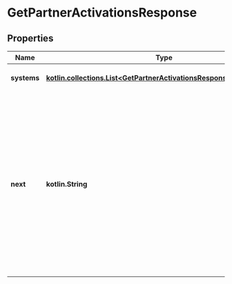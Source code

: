 
# GetPartnerActivationsResponse

## Properties
Name | Type | Description | Notes
------------ | ------------- | ------------- | -------------
**systems** | [**kotlin.collections.List&lt;GetPartnerActivationsResponseSystemsInner&gt;**](GetPartnerActivationsResponseSystemsInner.md) | Zero or more activations. |  [optional]
**next** | **kotlin.String** | If the first request does not return a full list, use the &#39;next&#39; attribute in the response body to request the next page. By default, activations are returned in batches of 10. The maximum page size is 1000. |  [optional]



